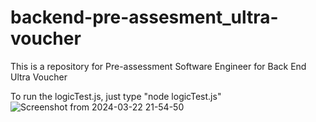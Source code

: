 # backend-pre-assesment_ultra-voucher
This is a repository for Pre-assessment Software Engineer for Back End Ultra Voucher


To run the logicTest.js, just type "node logicTest.js"
![Screenshot from 2024-03-22 21-54-50](https://github.com/MuhamadFaheem/backend-pre-assesment_ultra-voucher/assets/100465291/38b5907f-9fa2-4eea-a175-60f364754248)
